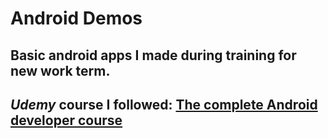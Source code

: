 # Android Demos

## Basic android apps I made during training for new work term.
## _Udemy_ course I followed: [The complete Android developer course](https://www.udemy.com/the-complete-android-developer-course/learn/v4/content)
